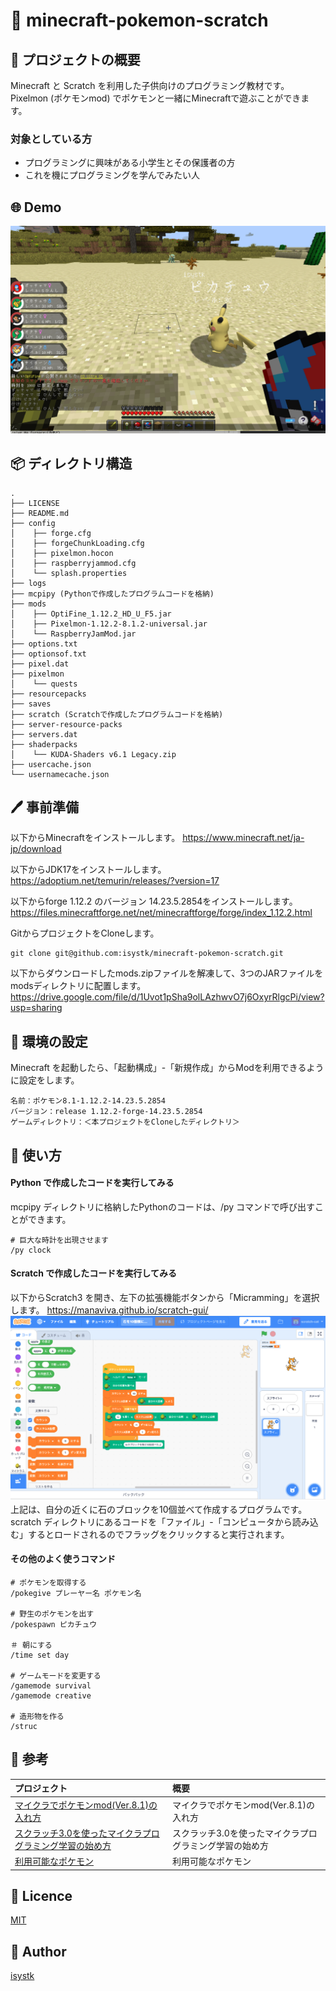 🌙 minecraft-pokemon-scratch
====

## 📗 プロジェクトの概要

Minecraft と Scratch を利用した子供向けのプログラミング教材です。
Pixelmon (ポケモンmod) でポケモンと一緒にMinecraftで遊ぶことができます。

### 対象としている方
- プログラミングに興味がある小学生とその保護者の方
- これを機にプログラミングを学んでみたい人

## 🌐 Demo

![Minecraft で Pixelmon を利用する](./pixelmon.png "scratch")

## 📦 ディレクトリ構造

```
.
├── LICENSE
├── README.md
├── config
│    ├── forge.cfg
│    ├── forgeChunkLoading.cfg
│    ├── pixelmon.hocon
│    ├── raspberryjammod.cfg
│    └── splash.properties
├── logs
├── mcpipy (Pythonで作成したプログラムコードを格納)
├── mods
│    ├── OptiFine_1.12.2_HD_U_F5.jar
│    ├── Pixelmon-1.12.2-8.1.2-universal.jar
│    └── RaspberryJamMod.jar
├── options.txt
├── optionsof.txt
├── pixel.dat
├── pixelmon
│    └── quests
├── resourcepacks
├── saves
├── scratch (Scratchで作成したプログラムコードを格納)
├── server-resource-packs
├── servers.dat
├── shaderpacks
│    └── KUDA-Shaders v6.1 Legacy.zip
├── usercache.json
└── usernamecache.json
```

## 🖊️ 事前準備


以下からMinecraftをインストールします。
https://www.minecraft.net/ja-jp/download

以下からJDK17をインストールします。
https://adoptium.net/temurin/releases/?version=17

以下からforge 1.12.2 のバージョン 14.23.5.2854をインストールします。
https://files.minecraftforge.net/net/minecraftforge/forge/index_1.12.2.html

GitからプロジェクトをCloneします。
```shell
git clone git@github.com:isystk/minecraft-pokemon-scratch.git
```

以下からダウンロードしたmods.zipファイルを解凍して、3つのJARファイルをmodsディレクトリに配置します。
https://drive.google.com/file/d/1Uvot1pSha9olLAzhwvO7j6OxyrRlgcPi/view?usp=sharing

## 🔧 環境の設定

Minecraft を起動したら、「起動構成」-「新規作成」からModを利用できるように設定をします。
```
名前：ポケモン8.1-1.12.2-14.23.5.2854
バージョン：release 1.12.2-forge-14.23.5.2854
ゲームディレクトリ：＜本プロジェクトをCloneしたディレクトリ＞
```

## 💬 使い方

#### Python で作成したコードを実行してみる
mcpipy ディレクトリに格納したPythonのコードは、/py コマンドで呼び出すことができます。
```
# 巨大な時計を出現させます
/py clock
```

#### Scratch で作成したコードを実行してみる
以下からScratch3 を開き、左下の拡張機能ボタンから「Micramming」を選択します。
https://manaviva.github.io/scratch-gui/
![Scratch と Minecraft を連携する](./scratch.png "scratch")
上記は、自分の近くに石のブロックを10個並べて作成するプログラムです。
scratch ディレクトリにあるコードを「ファイル」-「コンピュータから読み込む」するとロードされるのでフラッグをクリックすると実行されます。

#### その他のよく使うコマンド
```
# ポケモンを取得する
/pokegive プレーヤー名 ポケモン名

# 野生のポケモンを出す
/pokespawn ピカチュウ

＃ 朝にする
/time set day

# ゲームモードを変更する
/gamemode survival
/gamemode creative

# 造形物を作る
/struc
```

## 🎨 参考

| プロジェクト| 概要|
| :---------------------------------------| :-------------------------------|
| [マイクラでポケモンmod(Ver.8.1)の入れ方](https://homanage.net/game/index.php?category=minecraft&name=pokemon81)| マイクラでポケモンmod(Ver.8.1)の入れ方|
| [スクラッチ3.0を使ったマイクラプログラミング学習の始め方](https://rserver-osusume.com/programming-school/minecraft-programming-with-scratch/)| スクラッチ3.0を使ったマイクラプログラミング学習の始め方|
| [利用可能なポケモン](https://pixelmonmod.com/wiki/Available_Pok%C3%A9mon/ja)| 利用可能なポケモン|


## 🎫 Licence

[MIT](https://github.com/isystk/laravel-react-boilerplate/blob/master/LICENSE)

## 👀 Author

[isystk](https://github.com/isystk)
